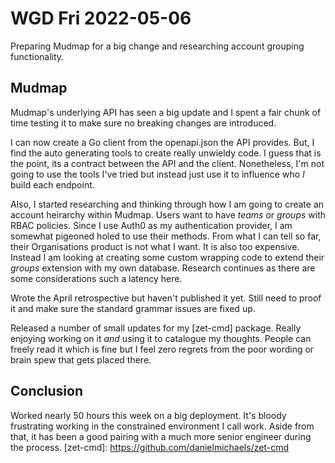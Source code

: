 # WGD Fri 2022-05-06

Preparing Mudmap for a big change and researching account grouping functionality.

## Mudmap

Mudmap's underlying API has seen a big update and I spent a fair chunk of time 
testing it to make sure no breaking changes are introduced.

I can now create a Go client from the openapi.json the API provides. But, I find the
auto generating tools to create really unwieldy code. I guess that is the point, its 
a contract between the API and the client. Nonetheless, I'm not going to use the tools 
I've tried but instead just use it to influence who *I* build each endpoint. 

Also, I started researching and thinking through how I am going to create an account 
heirarchy within Mudmap. Users want to have *teams* or *groups* with RBAC policies. 
Since I use Auth0 as my authentication provider, I am somewhat pigeoned holed to 
use their methods. From what I can tell so far, their Organisations product is not
what I want. It is also too expensive. Instead I am looking at creating some custom 
wrapping code to extend their *groups* extension with my own database. Research continues
as there are some considerations such a latency here.

Wrote the April retrospective but haven't published it yet. Still need to proof it
and make sure the standard grammar issues are fixed up. 

Released a number of small updates for my [zet-cmd] package. Really enjoying working
on it *and* using it to catalogue my thoughts. People can freely read it which is fine 
but I feel zero regrets from the poor wording or brain spew that gets placed there.

## Conclusion

Worked nearly 50 hours this week on a big deployment. It's bloody frustrating working in the
constrained environment I call work. Aside from that, it has been a good pairing with a much more
senior engineer during the process. 
[zet-cmd]: https://github.com/danielmichaels/zet-cmd

